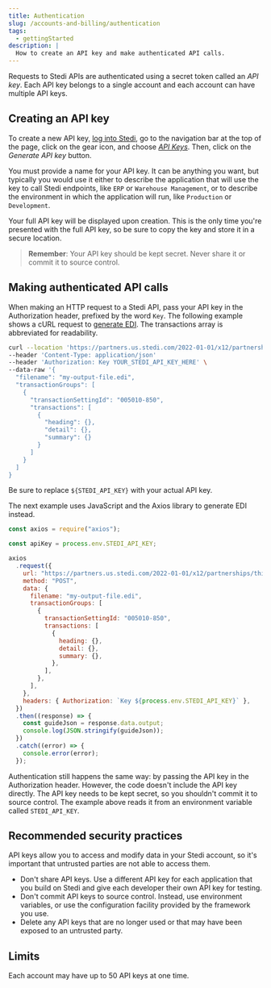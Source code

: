 ```yaml
---
title: Authentication
slug: /accounts-and-billing/authentication
tags:
  - gettingStarted
description: |
  How to create an API key and make authenticated API calls.
---
```


Requests to Stedi APIs are authenticated using a secret token called an _API key_. Each API key belongs to a single account and each account can have multiple API keys.

## Creating an API key

To create a new API key, [log into Stedi](https://www.stedi.com/auth), go to the navigation bar at the top of the page, click on the gear icon, and choose [_API Keys_](https://www.stedi.com/app/settings/api-keys). Then, click on the _Generate API key_ button.

You must provide a name for your API key. It can be anything you want, but typically you would use it either to describe the application that will use the key to call Stedi endpoints, like `ERP` or `Warehouse Management`, or to describe the environment in which the application will run, like `Production` or `Development`.

Your full API key will be displayed upon creation. This is the only time you're presented with the full API key, so be sure to copy the key and store it in a secure location.

> **Remember**: Your API key should be kept secret. Never share it or commit it to source control.

## Making authenticated API calls

When making an HTTP request to a Stedi API, pass your API key in the Authorization header, prefixed by the word `Key`. The following example shows a cURL request to [generate EDI](/docs/core/parsing-and-generating-edi#stedi-http-api). The transactions array is abbreviated for readability.

```bash
curl --location 'https://partners.us.stedi.com/2022-01-01/x12/partnerships/this-is-me_another-merchant/generate-edi' \
--header 'Content-Type: application/json'
--header 'Authorization: Key YOUR_STEDI_API_KEY_HERE' \
--data-raw '{
  "filename": "my-output-file.edi",
  "transactionGroups": [
    {
      "transactionSettingId": "005010-850",
      "transactions": [
        {
          "heading": {},
          "detail": {},
          "summary": {}
        }
      ]
    }
  ]
}
```

Be sure to replace `${STEDI_API_KEY}` with your actual API key.

The next example uses JavaScript and the Axios library to generate EDI instead.

```javascript
const axios = require("axios");

const apiKey = process.env.STEDI_API_KEY;

axios
  .request({
    url: "https://partners.us.stedi.com/2022-01-01/x12/partnerships/this-is-me_another-merchant/generate-edi",
    method: "POST",
    data: {
      filename: "my-output-file.edi",
      transactionGroups: [
        {
          transactionSettingId: "005010-850",
          transactions: [
            {
              heading: {},
              detail: {},
              summary: {},
            },
          ],
        },
      ],
    },
    headers: { Authorization: `Key ${process.env.STEDI_API_KEY}` },
  })
  .then((response) => {
    const guideJson = response.data.output;
    console.log(JSON.stringify(guideJson));
  })
  .catch((error) => {
    console.error(error);
  });
```

Authentication still happens the same way: by passing the API key in the Authorization header. However, the code doesn't include the API key directly. The API key needs to be kept secret, so you shouldn't commit it to source control. The example above reads it from an environment variable called `STEDI_API_KEY`.

## Recommended security practices

API keys allow you to access and modify data in your Stedi account, so it's important that untrusted parties are not able to access them.

- Don't share API keys. Use a different API key for each application that you build on Stedi and give each developer their own API key for testing.
- Don't commit API keys to source control. Instead, use environment variables, or use the configuration facility provided by the framework you use.
- Delete any API keys that are no longer used or that may have been exposed to an untrusted party.

## Limits

Each account may have up to 50 API keys at one time.
